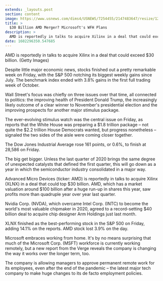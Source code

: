 ```yaml
--- 
extends: _layouts.post 
section: content 
image: https://www.usnews.com/dims4/USNEWS/7254455/2147483647/resize/1200x%3E/quality/85/?url=http%3A%2F%2Fmedia.beam.usnews.com%2F36%2Ff6%2F441290d64764ac9332c4ffbe4066%2F180828-computerchip-stock.jpg 
title: > 
  $30 Billion AMD Merger? Microsoft's WFH Plans 
description: > 
  AMD is reportedly in talks to acquire Xilinx in a deal that could exceed $30 billion.The benchmark index ended with 3.8% gains in the first full trading week of October.Advanced Micro Devices (ticker: AMD) is reportedly in talks to acquire Xilinx (XLNX) in a deal that could top $30 billion.AMD, which has a market valuation around $100 billion after a huge run-up in shares this year, saw profits more than quadruple year over year last quarter.Nvidia Corp. (NVDA), which overcame Intel Corp. (INTC) to become the world's most valuable chipmaker in 2020, agreed to a record-setting $40 billion deal to acquire chip designer Arm Holdings just last month. 
date: 1602296350.547685 
--- 
```

AMD is reportedly in talks to acquire Xilinx in a deal that could exceed $30 billion. (Getty Images)

Despite little major economic news, stocks finished out a pretty remarkable week on Friday, with the S&P 500 notching its biggest weekly gains since July. The benchmark index ended with 3.8% gains in the first full trading week of October.

Wall Street's focus was chiefly on three issues over that time, all connected to politics: the improving health of President Donald Trump, the increasingly likely outcome of a clear winner to November's presidential election and the improving prospects for another major stimulus package.

The ever-evolving stimulus watch was the central issue on Friday, as reports that the White House was preparing a $1.8 trillion package – not quite the $2.2 trillion House Democrats wanted, but progress nonetheless – signaled the two sides of the aisle were coming closer together.

The Dow Jones Industrial Average rose 161 points, or 0.6%, to finish at 28,586 on Friday.

The big get bigger. Unless the last quarter of 2020 brings the same degree of unexpected catalysts that defined the first quarter, this will go down as a year in which the semiconductor industry consolidated in a major way.

Advanced Micro Devices (ticker: AMD) is reportedly in talks to acquire Xilinx (XLNX) in a deal that could top $30 billion. AMD, which has a market valuation around $100 billion after a huge run-up in shares this year, saw profits more than quadruple year over year last quarter.

Nvidia Corp. (NVDA), which overcame Intel Corp. (INTC) to become the world's most valuable chipmaker in 2020, agreed to a record-setting $40 billion deal to acquire chip designer Arm Holdings just last month.

XLNX finished as the best-performing stock in the S&P 500 on Friday, adding 14.1% on the reports. AMD stock lost 3.9% on the day.

Microsoft embraces working from home. It's by no means surprising that much of the Microsoft Corp. (MSFT) workforce is currently working remotely, but a new report from the Verge reveals the company is changing the way it works over the longer term, too.

The company is allowing managers to approve permanent remote work for its employees, even after the end of the pandemic – the latest major tech company to make huge changes to its de facto employment policies.